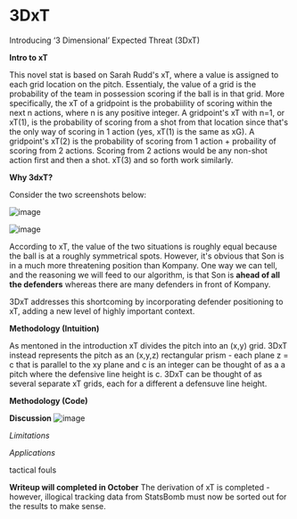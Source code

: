 # 3DxT
Introducing ‘3 Dimensional’ Expected Threat (3DxT) 

**Intro to xT**

This novel stat is based on Sarah Rudd's xT, where a value is assigned to each grid location on the pitch. Essentialy, the value of a grid is the probability of the team in possession scoring if the ball is in that grid. More specifically, the xT of a gridpoint is the probabiility of scoring within the next n actions, where n is any positive integer. A gridpoint's xT with n=1, or xT(1), is the probability of scoring from a shot from that location since that's the only way of scoring in 1 action (yes, xT(1) is the same as xG). A gridpoint's xT(2) is the probability of scoring from 1 action + probaility of scoring from 2 actions. Scoring from 2 actions would be any non-shot action first and then a shot. xT(3) and so forth work similarly. 



**Why 3dxT?**

Consider the two screenshots below:

![image](https://github.com/jeremy9k27/3DxT/assets/118779230/a586ab4d-47c9-4219-a7ee-2f8f99263ccd)

![image](https://github.com/jeremy9k27/3DxT/assets/118779230/491470c4-0601-4c1e-8553-0a0b56039ee4)

According to xT, the value of the two situations is roughly equal because the ball is at a roughly symmetrical spots. However, it's obvious that Son is in a much more threatening position than Kompany. One way we can tell, and the reasoning we will feed to our algorithm, is that Son is **ahead of all the defenders** whereas there are many defenders in front of Kompany.


3DxT addresses this shortcoming by incorporating defender positioning to xT, adding a new level of highly important context.


**Methodology (Intuition)**

As mentoned in the introduction xT divides the pitch into an (x,y) grid. 3DxT instead represents the pitch as an (x,y,z) rectangular prism - each plane z = c that is parallel to the xy plane and c is an integer can be thought of as a a pitch where the defensive line height is c. 3DxT can be thought of as several separate xT grids, each for a different a defensuve line height. 





**Methodology (Code)**

**Discussion**
![image](https://github.com/jeremy9k27/3DxT/assets/118779230/044b0bcb-1c16-495d-b577-c83e34d7dd3c)



*Limitations*


*Applications*

tactical fouls

**Writeup will completed in October**
The derivation of xT is completed - however, illogical tracking data from StatsBomb must now be sorted out for the results to make sense.
